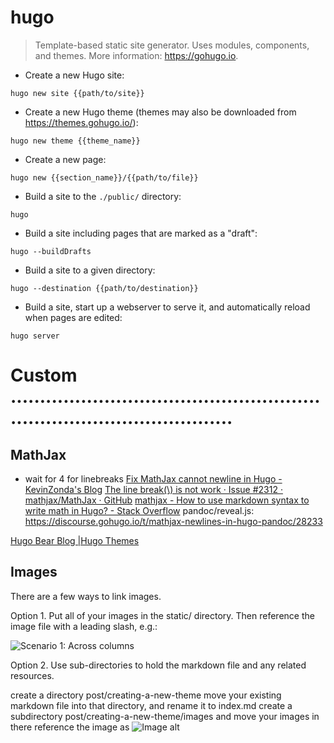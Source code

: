 # hugo

> Template-based static site generator. Uses modules, components, and themes.
> More information: <https://gohugo.io>.

- Create a new Hugo site:

`hugo new site {{path/to/site}}`

- Create a new Hugo theme (themes may also be downloaded from https://themes.gohugo.io/):

`hugo new theme {{theme_name}}`

- Create a new page:

`hugo new {{section_name}}/{{path/to/file}}`

- Build a site to the `./public/` directory:

`hugo`

- Build a site including pages that are marked as a "draft":

`hugo --buildDrafts`

- Build a site to a given directory:

`hugo --destination {{path/to/destination}}`

- Build a site, start up a webserver to serve it, and automatically reload when pages are edited:

`hugo server`


# Custom ...........................................................................................
## MathJax
- wait for 4 for linebreaks
[Fix MathJax cannot newline in Hugo - KevinZonda's Blog](https://blog.kevinzonda.com/post/fix-mathjax-newline/)
[The line break(\\) is not work · Issue #2312 · mathjax/MathJax · GitHub](https://github.com/mathjax/MathJax/issues/2312)
[mathjax - How to use markdown syntax to write math in Hugo? - Stack Overflow](https://stackoverflow.com/questions/64050359/how-to-use-markdown-syntax-to-write-math-in-hugo)
pandoc/reveal.js: https://discourse.gohugo.io/t/mathjax-newlines-in-hugo-pandoc/28233

[Hugo Bear Blog |Hugo Themes](https://themes.gohugo.io/themes/hugo-bearblog/)

## Images
There are a few ways to link images.

Option 1. Put all of your images in the static/ directory. Then reference the image file with a leading slash, e.g.:

![Scenario 1: Across columns](/across_column.png)

Option 2. Use sub-directories to hold the markdown file and any related resources.

create a directory post/creating-a-new-theme
move your existing markdown file into that directory, and rename it to index.md
create a subdirectory post/creating-a-new-theme/images and move your images in there
reference the image as ![Image alt](images/my-image.jpg)
